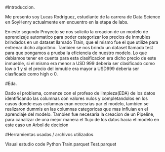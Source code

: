#Introduccion.

Me presento soy Lucas Rodriguez, estudiante de la carrera de Data Science en SoyHenry actualmente em encuentro en la etapa de labs.

En este segundo Proyecto se nos solicito la creacion de un modelo de aprendizaje automatico para poder categorizar los precios de inmubles brindados en un dataset
llamado Train, que el mismo fue el que utilize para entrenar dicho algoritmo.
Tambien se nos brindo un dataset llamado test para que pongamos a prueba la eficiencia de nuestro modelo.
Lo que debiamos tener en cuenta para esta clasificacion era dicho precio de este inmueble, si el mismo era menor a USD 999 deberia ser clasificado como low o 1
y si el precio del inmuble era mayor a USD999 deberia ser clasficado como high o 0.


#Eda.

Dado el problema, comenze con el profeso de limpieza(EDA) de los datos identificando las columnas con valores nulos y completandolos en los casos donde esas columnas eran
necesrias par el modelo, tambien se realizaron dummis en las columnas categoricas que mas influian en el aprendiaje del modelo.
Tambien fue necesaria la creacion de un Pipeline, para canalizar de una mejor manera el flujo de los datos hacia el modelo en este caso un Arbol de decicion

#Herramientas usadas / archivos utilizados

Visual estudio code
Python
Train.parquet
Test.parquet
